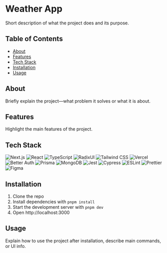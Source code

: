 # Weather App

Short description of what the project does and its purpose.

## Table of Contents

- [About](#about)
- [Features](#features)
- [Tech Stack](#tech-stack)
- [Installation](#installation)
- [Usage](#usage)

## About

Briefly explain the project—what problem it solves or what it is about.

## Features

Highlight the main features of the project.

## Tech Stack

![Next.js](https://img.shields.io/badge/-Next.js-201f22?&logo=Next.js)
![React](https://img.shields.io/badge/-React-201f22?&logo=React)
![TypeScript](https://img.shields.io/badge/-TypeScript-201f22?&logo=TypeScript)
![RadixUI](https://img.shields.io/badge/-RadixUI-201f22?&logo=RadixUI)
![Tailwind CSS](https://img.shields.io/badge/-Tailwind%20CSS-201f22?&logo=Tailwind%20CSS)
![Vercel](https://img.shields.io/badge/-Vercel-201f22?&logo=Vercel)
![Better Auth](https://img.shields.io/badge/-BetterAuth-201f22?&logo=BetterAuth)
![Prisma](https://img.shields.io/badge/-Prisma-201f22?&logo=Prisma)
![MongoDB](https://img.shields.io/badge/-MongoDb-201f22?&logo=MongoDB)
![Jest](https://img.shields.io/badge/-Jest-201f22?&logo=Jest)
![Cypress](https://img.shields.io/badge/-Cypress-201f22?&logo=Cypress)
![ESLint](https://img.shields.io/badge/-ESLint-201f22?&logo=ESLint)
![Prettier](https://img.shields.io/badge/-Prettier-201f22?&logo=Prettier)
![Figma](https://img.shields.io/badge/-Figma-201f22?&logo=Figma)

## Installation

1. Clone the repo
2. Install dependencies with `pnpm install`
3. Start the development server with `pnpm dev`
4. Open http://localhost:3000

## Usage

Explain how to use the project after installation, describe main commands, or UI info.

